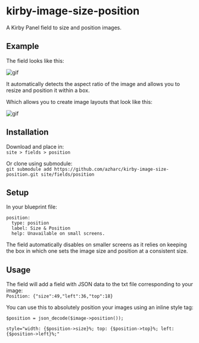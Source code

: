 # kirby-image-size-position

A Kirby Panel field to size and position images. 

## Example

The field looks like this:

![gif](http://i.imgur.com/lhMF9FK.gif)

It automatically detects the aspect ratio of the image and allows you to resize and position it within a box. 

Which allows you to create image layouts that look like this:  

![gif](http://i.imgur.com/hS8uKKU.gif)

## Installation

Download and place in:  
 `site > fields > position`

Or clone using submodule:  
 `git submodule add https://github.com/azharc/kirby-image-size-position.git site/fields/position`
 
## Setup

In your blueprint file:
```
position:
  type: position
  label: Size & Position
  help: Unavailable on small screens.
``` 

The field automatically disables on smaller screens as it relies on keeping the box in which one sets the image size and position at a consistent size. 

## Usage

The field will add a field with JSON data to the txt file corresponding to your image:  
`Position: {"size":49,"left":36,"top":18}`

You can use this to absolutely position your images using an inline style tag: 
 
```
$position = json_decode($image->position());

style="width: {$position->size}%; top: {$position->top}%; left: {$position->left}%;"
```


